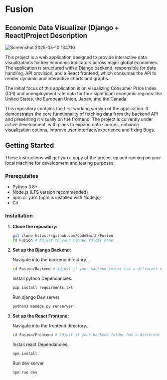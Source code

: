 # Fusion 

## Economic Data Visualizer (Django + React)Project Description

![Screenshot 2025-05-10 134710](https://github.com/user-attachments/assets/064d0e17-3244-479a-8dc3-eafad57eae61)

This project is a web application designed to provide interactive data visualizations for key economic indicators across major global economies. The application is structured with a Django backend, responsible for data handling, API provision, and a React frontend, which consumes the API to render dynamic and interactive charts and graphs.

The initial focus of this application is on visualizing Consumer Price Index (CPI) and unemployment rate data for four significant economic regions: the United States, the European Union, Japan, and the Canada.

This repository contains the first working version of the application. It demonstrates the core functionality of fetching data from the backend API and presenting it visually on the frontend. The project is currently under active development, with plans to expand data sources, enhance visualization options, improve user interface/experience and fixing Bugs. 

## Getting Started

These instructions will get you a copy of the project up and running on your local machine for development and testing purposes.

### Prerequisites

* Python 3.8+
* Node.js (LTS version recommended)
* npm or yarn (npm is installed with Node.js)
* Git

### Installation

1.  **Clone the repository:**

    ```bash
    git clone https://github.com/Code5mith/Fusion
    cd Fusion # Adjust to your cloned folder name
    ```

2.  **Set up the Django Backend:**

    Navigate into the backend directory...

    ```bash
    cd Fusion/Backend # Adjust if your backend folder has a different name
    ```
    Install python Dependancies.
    
     ```bash
    pip install requirments.txt 
    ```
     Run django Dev server
    
      ```bash
    python3 manage.py runserver
    ```

4.  **Set up the React Frontend:**

     Navigate into the frontend directory...

    ```bash
    cd Fusion/Frontend # Adjust if your backend folder has a different name
    ```
    Install react Dependancies.
    
     ```bash
    npm install
    ```
     Run dev server
    
      ```bash
    npm run dev
    ```
